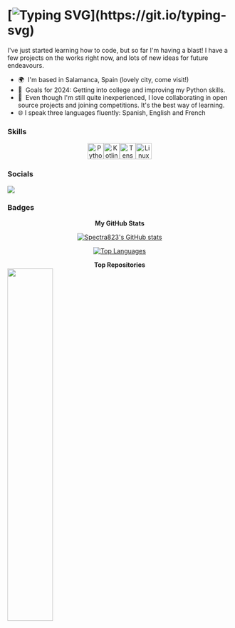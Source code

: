 [![Typing SVG](https://readme-typing-svg.herokuapp.com?font=Sixtyfour&pause=1000&color=B83FF7&center=true&random=false&width=500&lines=%C2%A1Hey+there!;I'm+Carla+(a.k.a+Spectra))](https://git.io/typing-svg)
=====================================

I've just started learning how to code, but so far I'm having a blast! I have a few projects on the works right now, and lots of new ideas for future endeavours.

*   🌍  I'm based in Salamanca, Spain (lovely city, come visit!)
*   🥅  Goals for 2024: Getting into college and improving my Python skills.
*   🤝  Even though I'm still quite inexperienced, I love collaborating in open source projects and joining competitions. It's the best way of learning.
*   🌐  I speak three languages fluently: Spanish, English and French

### Skills

<p align="center">
<a href="https://www.python.org/" target="_blank" rel="noreferrer"><img src="https://raw.githubusercontent.com/danielcranney/readme-generator/main/public/icons/skills/python-colored.svg" width="36" height="36" alt="Python" /></a><a href="https://kotlinlang.org/" target="_blank" rel="noreferrer"><img src="https://raw.githubusercontent.com/danielcranney/readme-generator/main/public/icons/skills/kotlin-colored.svg" width="36" height="36" alt="Kotlin" /></a><a href="https://www.tensorflow.org/" target="_blank" rel="noreferrer"><img src="https://raw.githubusercontent.com/danielcranney/readme-generator/main/public/icons/skills/tensorflow-colored.svg" width="36" height="36" alt="TensorFlow" /></a><a href="https://www.linux.org" target="_blank" rel="noreferrer"><img src="https://raw.githubusercontent.com/danielcranney/readme-generator/main/public/icons/skills/linux-colored.svg" width="36" height="36" alt="Linux" /></a>
  
### Socials

<img src="{[BadgeURLHere](https://img.shields.io/badge/Instagram-E4405F?style=for-the-badge&logo=instagram&logoColor=white
)}" />

### Badges
<div align=center>

<b>My GitHub Stats</b>
<div align=center>
<a href="http://www.github.com/Spectra823"><img src="https://github-readme-stats.vercel.app/api?username=Spectra823&show_icons=true&hide=&count_private=true&title_color=6366f1&text_color=ffffff&icon_color=a855f7&bg_color=181824&hide_border=true&show_icons=true" alt="Spectra823's GitHub stats" /></a>


<a href="https://github.com/Spectra823" align="center"><img src="https://github-readme-stats.vercel.app/api/top-langs/?username=Spectra823&langs_count=10&title_color=6366f1&text_color=ffffff&icon_color=a855f7&bg_color=181824&hide_border=true&locale=en&custom_title=Top%20%Languages" alt="Top Languages" /></a>

<div align=center>
<b>Top Repositories</b>

<div width="100%" align="center"><a href="https://github.com/Spectra823/MelAdvisor" align="left"><img align="left" width="45%" src="https://github-readme-stats.vercel.app/api/pin/?username=Spectra823&repo=MelAdvisor&title_color=6366f1&text_color=ffffff&icon_color=a855f7&bg_color=181824&hide_border=true&locale=en" /></a></div><br /><br /><br /><br /><br /><br /><br />

